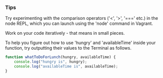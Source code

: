 ### Tips

Try experimenting with the comparison operators ('<', '>', '===' etc.) in the node REPL, which you can launch using the 'node' command in Vagrant.

Work on your code iteratively - that means in small pieces.

To help you figure out how to use 'hungry' and 'availableTime' inside your function, try outputting their values to the Terminal as follows.

```javascript
function whatToDoForLunch(hungry, availableTime) {
    console.log("hungry is", hungry);
    console.log("availableTime is", availableTime);
}
```